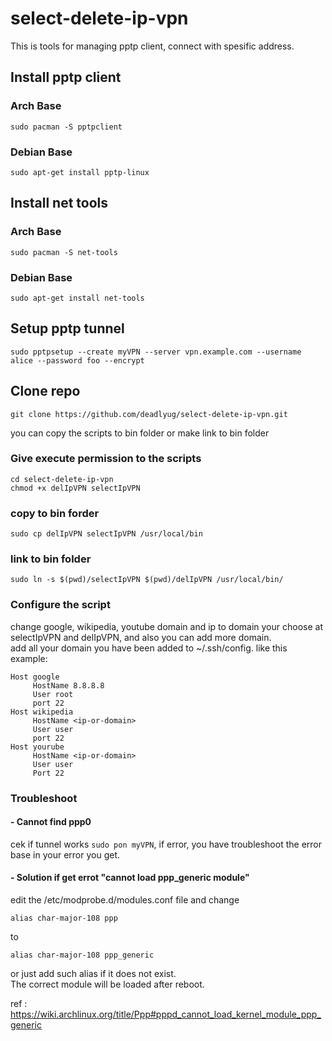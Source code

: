 # select-delete-ip-vpn
This is tools for managing pptp client, connect with spesific address.

## Install pptp client

### Arch Base
`sudo pacman -S pptpclient`

### Debian Base
`sudo apt-get install pptp-linux`

## Install net tools

### Arch Base
`sudo pacman -S net-tools`

### Debian Base
`sudo apt-get install net-tools`

## Setup pptp tunnel
`sudo pptpsetup --create myVPN --server vpn.example.com --username alice --password foo --encrypt`

## Clone repo
`git clone https://github.com/deadlyug/select-delete-ip-vpn.git`
 
you can copy the scripts to bin folder or make link to bin folder

### Give execute permission to the scripts
```
cd select-delete-ip-vpn
chmod +x delIpVPN selectIpVPN
```

### copy to bin forder
```
sudo cp delIpVPN selectIpVPN /usr/local/bin
```

### link to bin folder
```
sudo ln -s $(pwd)/selectIpVPN $(pwd)/delIpVPN /usr/local/bin/
```

### Configure the script
change google, wikipedia, youtube domain and ip to domain your choose at selectIpVPN and delIpVPN, and also you can add more domain.
<br>
add all your domain you have been added to ~/.ssh/config. like this example:
```
Host google
     HostName 8.8.8.8
     User root
     port 22
Host wikipedia
     HostName <ip-or-domain>
     User user
     port 22
Host yourube
     HostName <ip-or-domain>
     User user
     Port 22
```

### Troubleshoot

#### - Cannot find ppp0
cek if tunnel works `sudo pon myVPN`, if error, you have troubleshoot the error base in your error you get. 

#### - Solution if get errot "cannot load ppp_generic module"
edit the /etc/modprobe.d/modules.conf file and change
```
alias char-major-108 ppp
```
to
```
alias char-major-108 ppp_generic
```
or just add such alias if it does not exist.<br>
The correct module will be loaded after reboot.

ref : https://wiki.archlinux.org/title/Ppp#pppd_cannot_load_kernel_module_ppp_generic
